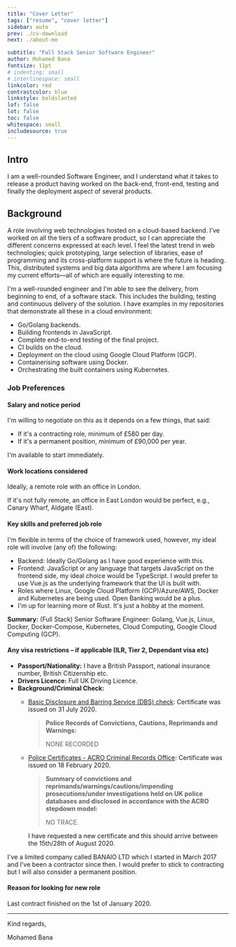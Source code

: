 ```yaml
---
title: "Cover Letter"
tags: ["resume", "cover letter"]
sidebar: auto
prev: ./cv-download
next: ./about-me

subtitle: "Full Stack Senior Software Engineer"
author: Mohamed Bana
fontsize: 11pt
# indenting: small
# interlinespace: small
linkcolor: red
contrastcolor: blue
linkstyle: boldslanted
lof: false
lot: false
toc: false
whitespace: small
includesource: true
---
```


## Intro

I am a well-rounded Software Engineer, and I understand what it takes to release a product having worked on the back-end, front-end, testing and finally the deployment aspect of several products.

## Background

A role involving web technologies hosted on a cloud-based backend. I’ve worked on all the tiers of a software product, so I can appreciate the different concerns expressed at each level. I feel the latest trend in web technologies; quick prototyping, large selection of libraries, ease of programming and its cross-platform support is where the future is heading. This, distributed systems and big data algorithms are where I am focusing my current efforts—all of which are equally interesting to me.

I'm a well-rounded engineer and I'm able to see the delivery, from beginning to end, of a software stack. This includes the building, testing and continuous delivery of the solution. I have examples in my repositories that demonstrate all these in a cloud environment:

* Go/Golang backends.
* Building frontends in JavaScript.
* Complete end-to-end testing of the final project.
* CI builds on the cloud.
* Deployment on the cloud using Google Cloud Platform (GCP).
* Containerising software using Docker.
* Orchestrating the built containers using Kubernetes.

### Job Preferences

#### Salary and notice period

I'm willing to negotiate on this as it depends on a few things, that said:

* If it's a contracting role, minimum of £580 per day.
* If it's a permanent position, minimum of £90,000 per year.

I'm available to start immediately.

#### Work locations considered

Ideally, a remote role with an office in London.

If it's not fully remote, an office in East London would be perfect, e.g., Canary Wharf, Aldgate (East).

#### Key skills and preferred job role

I'm flexible in terms of the choice of framework used, however, my ideal role will involve (any of) the following:

* Backend: Ideally Go/Golang as I have good experience with this.
* Frontend: JavaScript or any language that targets JavaScript on the frontend side, my ideal choice would be TypeScript. I would prefer to use Vue.js as the underlying framework that the UI is built with.
* Roles where Linux, Google Cloud Platform (GCP)/Azure/AWS, Docker and Kubernetes are being used. Open Banking would be a plus.
* I'm up for learning more of Rust. It's just a hobby at the moment.

**Summary:** (Full Stack) Senior Software Engineer: Golang, Vue.js, Linux, Docker, Docker-Compose, Kubernetes, Cloud Computing, Google Cloud Computing (GCP).

#### Any visa restrictions – if applicable (ILR, Tier 2, Dependant visa etc)

* **Passport/Nationality:** I have a British Passport, national insurance number, British Citizenship etc.
* **Drivers Licence:** Full UK Driving Licence.
* **Background/Criminal Check:**
  * [Basic Disclosure and Barring Service (DBS) check](https://www.gov.uk/request-copy-criminal-record): Certificate was issued on 31 July 2020.

     > **Police Records of Convictions, Cautions, Reprimands and Warnings:**
     >
     > NONE RECORDED

  * [Police Certificates - ACRO Criminal Records Office](https://www.acro.police.uk/police_certificates.aspx): Certificate was issued on 18 February 2020.

     > **Summary of convictions and reprimands/warnings/cautions/impending prosecutions/under investigations held on UK police databases and disclosed in accordance with the ACRO stepdown model:**
     >
     > NO TRACE.

     I have requested a new certificate and this should arrive between the 15th/28th of August 2020.

I've a limited company called BANAIO LTD which I started in March 2017 and I've been a contractor since then. I would prefer to stick to contracting but I will also consider a permanent position.

#### Reason for looking for new role

Last contract finished on the 1st of January 2020.

---

Kind regards,

Mohamed Bana

<!-- [https://bana.io](https://bana.io) — [m@bana.io](mailto:m@bana.io) — [+44-7960-045-281](tel:+44-7960-045-281) -->
